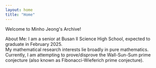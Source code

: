 ```yaml
---
layout: home
title: "Home"
---
```

  
Welcome to Minho Jeong's Archive!

About Me: I am a senior at Busan Il Science High School, expected to graduate in February 2025.  
My mathematical research interests lie broadly in pure mathematics.  
Currently, I am attempting to prove/disprove the Wall-Sun-Sum prime conjecture (also known as Fibonacci-Wieferich prime conjecture).
